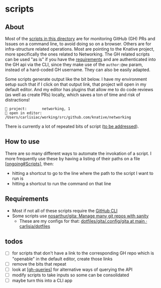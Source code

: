 # scripts

## About
Most of the [scripts in this directory](https://github.com/carlisia/carlisia/tree/main/scripts) are for monitoring GitHub (GH) PRs and Issues on a command line, to avoid doing so on a browser. Others are for infra-structure related operations. Most are pointing to the Knative project, more specifically the ones related to Networking. The GH related scripts can be used "as is" if you have the [requirements](#requirements) and are authenticated into the GH api via the CLI, since they make use of the `author:@me` param, instead of a hard-coded GH username. They can also be easily adapted.

Some scripts generate output like the bit below. I have my environment setup such that if I click on that output link, that project will open in my default editor. And my editor has plugins that allow me to do code reviews (as well as create PRs) locally, which saves a ton of time and risk of distractions!

```
🦎 project:       networking, 1
📕 open in editor:  /Users/carlisiac/working/src/github.com/knative/networking
```

There is currently a lot of repeated bits of script ([to be addressed](#todos)).

## How to use
There are so many different ways to automate the invokation of a script. I  more frequently use these by having a listing of their paths on a file [[ongoing#Scripts]], then:
- hitting a shortcut to go to the line where the path to the script I want to run is
- hitting a shortcut to run the command on that line

## Requirements
- Most if not all of these scripts require the [GitHub CLI](https://cli.github.com/)
- Some scripts use [nosarthur/gita: Manage many git repos with sanity](https://github.com/nosarthur/gita)
  - These are my configs for that: [dotfiles/gita/.config/gita at main · carlisia/dotfiles](https://github.com/carlisia/dotfiles/tree/main/gita/.config/gita)

## todos
- [ ] for scripts that don't have a link to the corresponding GH repo which is "openable" in the default editor, create those links
- [ ] remove the bits that repeat
- [ ] look at [[gh-queries]] for alternative ways of querying the API
- [ ] modify scripts to take inputs so some can be consolidated
- [ ] maybe turn this into a CLI app

[//begin]: # "Autogenerated link references for markdown compatibility"
[ongoing#Scripts]: ../knative/ongoing.md "ongoing"
[gh-queries]: ../scrapbook/2022/gh-queries.md "gh queries"
[//end]: # "Autogenerated link references"